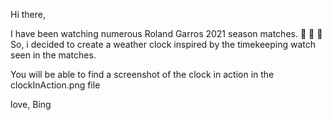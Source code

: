 Hi there,

I have been watching numerous Roland Garros 2021 season matches. 🎾 🎾 🎾 
So, i decided to create a weather clock inspired by the timekeeping watch seen in the matches.

You will be able to find a screenshot of the clock in action in the clockInAction.png file 

love,
Bing
